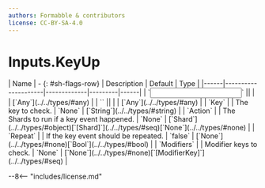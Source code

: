 ```yaml
---
authors: Formabble & contributors
license: CC-BY-SA-4.0
---
```



# Inputs.KeyUp

<div class="sh-parameters" markdown="1">
| Name | - {: #sh-flags-row} | Description | Default | Type |
|------|---------------------|-------------|---------|------|
| `<input>` || | | [`Any`](../../types/#any) |
| `<output>` || | | [`Any`](../../types/#any) |
| `Key` |  | The key to check. | `None` | [`String`](../../types/#string) |
| `Action` |  | The Shards to run if a key event happened. | `None` | [`Shard`](../../types/#object)[`[Shard]`](../../types/#seq)[`None`](../../types/#none) |
| `Repeat` |  | If the key event should be repeated. | `false` | [`None`](../../types/#none)[`Bool`](../../types/#bool) |
| `Modifiers` |  | Modifier keys to check. | `None` | [`None`](../../types/#none)[`[ModifierKey]`](../../types/#seq) |

</div>



--8<-- "includes/license.md"

